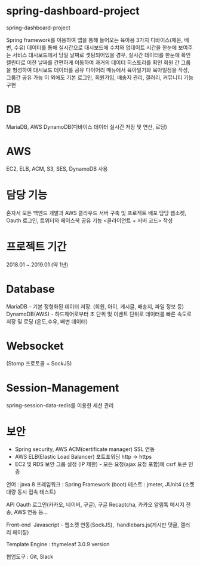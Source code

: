 # spring-dashboard-project
spring-dashboard-project

Spring framework를 이용하여 앱을 통해 들어오는 육아용 3가지 디바이스(체온, 배변, 수유) 데이터를 통해 실시간으로 대시보드에 수치와 업데이트 시간을 한눈에 보여주는 서비스
대시보드에서 당일 날짜로 셋팅되어있을 경우, 실시간 데이터를 한눈에 확인
캘린더로 이전 날짜를 간편하게 이동하여 과거의 데이터 히스토리를 확인
회원 간 그룹을 형성하여 대시보드 데이터를 공유
다이어리 메뉴에서 육아일기와 육아일정을 작성, 그룹간 공유 가능
이 외에도 기본 로그인, 회원가입, 배송지 관리, 갤러리, 커뮤니티 기능 구현


# DB
MariaDB, AWS DynamoDB(디바이스 데이터 실시간 저장 및 연산, 로딩)
# AWS
EC2, ELB, ACM, S3, SES, DynamoDB 사용

# 담당 기능
혼자서 모든 백엔드 개발과 AWS 클라우드 서버 구축 및 프로젝트 배포 담당
웹소켓, Oauth 로그인, 트위터와 페이스북 공유 기능 <클라이언트 + 서버 코드> 작성

# 프로젝트 기간
2018.01 ~ 2019.01 (약 1년)

# Database  
MariaDB – 기본 정형화된 데이터 저장. (회원, 아이, 게시글, 배송지, 파일 정보 등)
DynamoDB(AWS) - 하드웨어로부터 초 단위 및 이벤트 단위로 데이터를 빠른 속도로 저장 및 로딩
(온도,수유, 배변 데이터)

# Websocket 
(Stomp 프로토콜 + SockJS) 

# Session-Management
spring-session-data-redis를 이용한 세션 관리


# 보안  
- Spring security, AWS ACM(certificate manager) SSL 연동 
- AWS ELB(Elastic Load Balancer) 포트포워딩 http -> https
- EC2 및 RDS 보안 그룹 설정 (IP 제한)
- 모든 요청(ajax 요청 포함)에 csrf 토큰 인증
 
언어 : java 8
프레임워크 : Spring Framework (boot)
테스트 : jmeter, JUnit4 (소켓 대량 동시 접속 테스트)

API
Oauth 로그인(카카오, 네이버, 구글), 구글 Recaptcha, 카카오 알림톡 메시지 전송, AWS 연동 등...

Front-end 
Javascript - 웹소켓 연동(SockJS),  handlebars.js(게시판 댓글, 갤러리 페이징)

Template Engine : thymeleaf 3.0.9 version

협업도구 : Git, Slack

